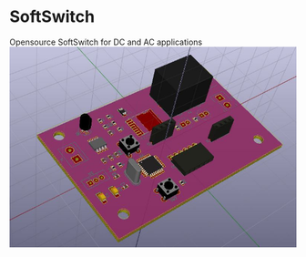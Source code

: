 # SoftSwitch
Opensource SoftSwitch for DC and AC applications
![3D rendering](https://github.com/vishwasnavada/SoftSwitch/blob/master/SoftSwitch.JPG)
